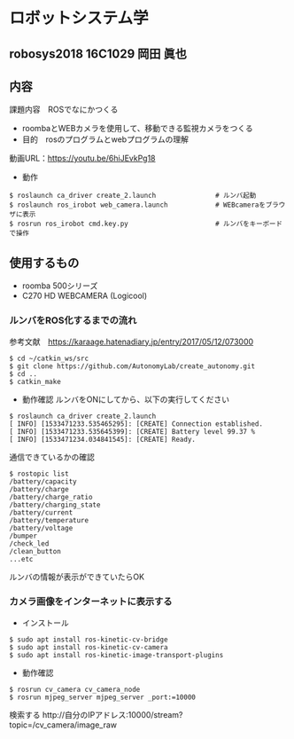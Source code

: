 # ロボットシステム学
## robosys2018  16C1029 岡田 眞也
## 内容
課題内容　ROSでなにかつくる
* roombaとWEBカメラを使用して、移動できる監視カメラをつくる
* 目的　rosのプログラムとwebプログラムの理解

動画URL：https://youtu.be/6hiJEvkPg18

* 動作
```
$ roslaunch ca_driver create_2.launch               # ルンバ起動
$ roslaunch ros_irobot web_camera.launch            # WEBcameraをブラウザに表示
$ rosrun ros_irobot cmd.key.py                      # ルンバをキーボードで操作
```

## 使用するもの
* roomba 500シリーズ
* C270 HD WEBCAMERA (Logicool)
### ルンバをROS化するまでの流れ
参考文献　https://karaage.hatenadiary.jp/entry/2017/05/12/073000
```
$ cd ~/catkin_ws/src
$ git clone https://github.com/AutonomyLab/create_autonomy.git
$ cd ..
$ catkin_make
```
* 動作確認
ルンバをONにしてから、以下の実行してください
```
$ roslaunch ca_driver create_2.launch
[ INFO] [1533471233.535465295]: [CREATE] Connection established.
[ INFO] [1533471233.535645399]: [CREATE] Battery level 99.37 %
[ INFO] [1533471234.034841545]: [CREATE] Ready.
```
通信できているかの確認

```
$ rostopic list
/battery/capacity
/battery/charge
/battery/charge_ratio
/battery/charging_state
/battery/current
/battery/temperature
/battery/voltage
/bumper
/check_led
/clean_button
...etc
```
ルンバの情報が表示ができていたらOK

### カメラ画像をインターネットに表示する
* インストール
```
$ sudo apt install ros-kinetic-cv-bridge
$ sudo apt install ros-kinetic-cv-camera
$ sudo apt install ros-kinetic-image-transport-plugins
```
* 動作確認
```
$ rosrun cv_camera cv_camera_node
$ rosrun mjpeg_server mjpeg_server _port:=10000
```
検索する
http://自分のIPアドレス:10000/stream?topic=/cv_camera/image_raw

